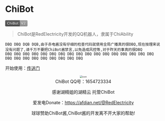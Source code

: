 # ChiBot

<svg xmlns="http://www.w3.org/2000/svg" xmlns:xlink="http://www.w3.org/1999/xlink" width="72" height="20" role="img" aria-label="ChiBot: V2">
  <title>ChiBot: V2</title>
  <linearGradient id="s" x2="0" y2="100%">
    <stop offset="0" stop-color="#bbb" stop-opacity=".1"/>
    <stop offset="1" stop-opacity=".1"/>
  </linearGradient>
  <clipPath id="r">
    <rect width="72" height="20" rx="3" fill="#fff"/>
  </clipPath>
  <g clip-path="url(#r)">
    <rect width="47" height="20" fill="#555"/>
    <rect x="47" width="25" height="20" fill="#9f9f9f"/>
    <rect width="72" height="20" fill="url(#s)"/>
  </g>
  <g fill="#fff" text-anchor="middle" font-family="Verdana,Geneva,DejaVu Sans,sans-serif" text-rendering="geometricPrecision" font-size="110">
    <text aria-hidden="true" x="245" y="150" fill="#010101" fill-opacity=".3" transform="scale(.1)" textLength="370">ChiBot</text>
    <text x="245" y="140" transform="scale(.1)" fill="#fff" textLength="370">ChiBot</text>
    <text aria-hidden="true" x="585" y="150" fill="#010101" fill-opacity=".3" transform="scale(.1)" textLength="150">V2</text>
    <text x="585" y="140" transform="scale(.1)" fill="#fff" textLength="150">V2</text>
  </g>
</svg>


> ChiBot是RedElectricity开发的QQ机器人，隶属于ChiAbility

```
DBQ DBQ DQB DQB,由于赤电酱没有仔细的检查代码就使用全局广播真的很DBQ,现在按理来说没有问题了,请千万不要把ChiBot酱禁言,以免造成风控等,对于昨天的事真的很DBQ
DBQ DBQ DBQ DBQ DBQ DBQ DBQ DBQ DBQ DBQ DBQ DBQ DBQ DBQ DBQ DBQ DBQ DBQ DBQ DBQ DBQ DBQ DBQ DBQ DBQ DBQ 
```


开始使用：[传送门](guide/README.md)

<div align=center><img src="http://q1.qlogo.cn/g?b=qq&nk=1654723334&s=640" alt="icon" style="zoom:50%;" />

<div align=center>ChiBot QQ号：1654723334


感谢湖精姐的湖精云 托管ChiBot

爱发电Donate：https://afdian.net/@RedElectricity

球球赞助ChiBot酱,ChiBot酱的开发离不开大家的帮助!
